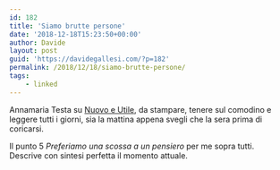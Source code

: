 ```yaml
---
id: 182
title: 'Siamo brutte persone'
date: '2018-12-18T15:23:50+00:00'
author: Davide
layout: post
guid: 'https://davidegallesi.com/?p=182'
permalink: /2018/12/18/siamo-brutte-persone/
tags:
    - linked
---
```


Annamaria Testa su [Nuovo e Utile](https://nuovoeutile.it/tendiamo-a-essere-brutte-persone/), da stampare, tenere sul comodino e leggere tutti i giorni, sia la mattina appena svegli che la sera prima di coricarsi.

Il punto 5 *Preferiamo una scossa a un pensiero* per me sopra tutti.  
Descrive con sintesi perfetta il momento attuale.